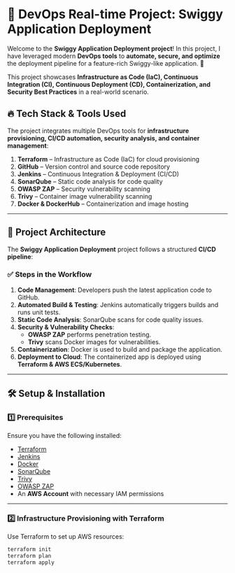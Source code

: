 # 🚀 **DevOps Real-time Project: Swiggy Application Deployment**

Welcome to the **Swiggy Application Deployment project**! In this project, I have leveraged modern **DevOps tools** to **automate, secure, and optimize** the deployment pipeline for a feature-rich Swiggy-like application. 🎉  

This project showcases **Infrastructure as Code (IaC), Continuous Integration (CI), Continuous Deployment (CD), Containerization, and Security Best Practices** in a real-world scenario.

## 🔥 **Tech Stack & Tools Used**
The project integrates multiple DevOps tools for **infrastructure provisioning, CI/CD automation, security analysis, and container management**:

1. **Terraform** – Infrastructure as Code (IaC) for cloud provisioning  
2. **GitHub** – Version control and source code repository  
3. **Jenkins** – Continuous Integration & Deployment (CI/CD)  
4. **SonarQube** – Static code analysis for code quality  
5. **OWASP ZAP** – Security vulnerability scanning  
6. **Trivy** – Container image vulnerability scanning  
7. **Docker & DockerHub** – Containerization and image hosting  

---

## 📂 **Project Architecture**
The **Swiggy Application Deployment** project follows a structured **CI/CD pipeline**:

### **✅ Steps in the Workflow**
1. **Code Management**: Developers push the latest application code to GitHub.  
2. **Automated Build & Testing**: Jenkins automatically triggers builds and runs unit tests.  
3. **Static Code Analysis**: SonarQube scans for code quality issues.  
4. **Security & Vulnerability Checks**:
   - **OWASP ZAP** performs penetration testing.
   - **Trivy** scans Docker images for vulnerabilities.  
5. **Containerization**: Docker is used to build and package the application.  
6. **Deployment to Cloud**: The containerized app is deployed using **Terraform & AWS ECS/Kubernetes**.  

---

## 🛠️ **Setup & Installation**
### **1️⃣ Prerequisites**
Ensure you have the following installed:
- [Terraform](https://developer.hashicorp.com/terraform/tutorials/aws-get-started/install-cli)
- [Jenkins](https://www.jenkins.io/download/)
- [Docker](https://docs.docker.com/get-docker/)
- [SonarQube](https://www.sonarqube.org/)
- [Trivy](https://aquasecurity.github.io/trivy/)
- [OWASP ZAP](https://www.zaproxy.org/download/)
- An **AWS Account** with necessary IAM permissions

---

### **2️⃣ Infrastructure Provisioning with Terraform**
Use Terraform to set up AWS resources:
```bash
terraform init
terraform plan
terraform apply
